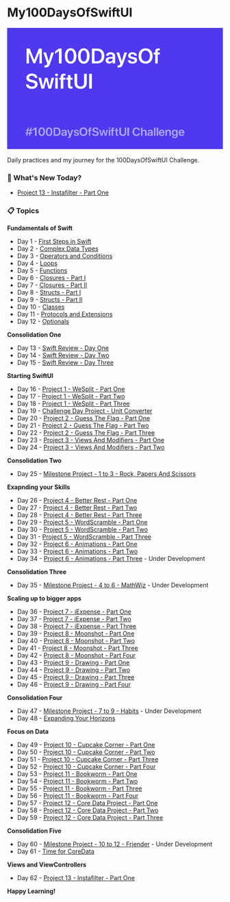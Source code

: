 # My100DaysOfSwiftUI

![Backdrop](https://github.com/BuckyBoy6399/My100DaysOfSwiftUI/blob/master/My100DaysOfSwiftUI.jpg)

Daily practices and my journey for the 100DaysOfSwiftUI Challenge.

### :pushpin: What's New Today?

- [Project 13 - Instafilter - Part One]()

### :clipboard: Topics

**Fundamentals of Swift**

- Day 1 - [First Steps in Swift](https://github.com/rajhraval1/My100DaysOfSwiftUI/blob/master/Day1.md)
- Day 2 - [Complex Data Types](https://github.com/rajhraval1/My100DaysOfSwiftUI/blob/master/Day2.md)
- Day 3 - [Operators and Conditions](https://github.com/rajhraval1/My100DaysOfSwiftUI/blob/master/Day3.md)
- Day 4 - [Loops](https://github.com/rajhraval1/My100DaysOfSwiftUI/blob/master/Day4.md)
- Day 5 - [Functions](https://github.com/rajhraval1/My100DaysOfSwiftUI/blob/master/Day5.md)
- Day 6 - [Closures - Part I](https://github.com/rajhraval1/My100DaysOfSwiftUI/blob/master/Day6.md)
- Day 7 - [Closures - Part II](https://github.com/rajhraval1/My100DaysOfSwiftUI/blob/master/Day7.md)
- Day 8 - [Structs - Part I](https://github.com/rajhraval1/My100DaysOfSwiftUI/blob/master/Day8.md)
- Day 9 - [Structs - Part II](https://github.com/rajhraval1/My100DaysOfSwiftUI/blob/master/Day9.md)
- Day 10 - [Classes](https://github.com/rajhraval1/My100DaysOfSwiftUI/blob/master/Day10.md)
- Day 11 - [Protocols and Extensions](https://github.com/rajhraval1/My100DaysOfSwiftUI/blob/master/Day11.md)
- Day 12 - [Optionals](https://github.com/rajhraval1/My100DaysOfSwiftUI/blob/master/Day12.md)

**Consolidation One**

- Day 13 - [Swift Review - Day One](https://github.com/rajhraval1/My100DaysOfSwiftUI/blob/master/Day13.md)
- Day 14 - [Swift Review - Day Two](https://github.com/rajhraval1/My100DaysOfSwiftUI/blob/master/Day14.md)
- Day 15 - [Swift Review - Day Three](https://github.com/rajhraval1/My100DaysOfSwiftUI/blob/master/Day15.md)

**Starting SwiftUI**

- Day 16 - [Project 1 - WeSplit - Part One](https://github.com/rajhraval1/My100DaysOfSwiftUI/blob/master/Project%201%20-%20WeSplit/Project1.md)
- Day 17 - [Project 1 - WeSplit - Part Two](https://github.com/rajhraval1/My100DaysOfSwiftUI/blob/master/Project%201%20-%20WeSplit/Project1.md)
- Day 18 - [Project 1 - WeSplit - Part Three](https://github.com/rajhraval1/My100DaysOfSwiftUI/blob/master/Project%201%20-%20WeSplit/Project1.md)
- Day 19 - [Challenge Day Project - Unit Converter](https://github.com/rajhraval1/My100DaysOfSwiftUI/blob/master/Challenge%20Day/ChallengeDay.md)
- Day 20 - [Project 2 - Guess The Flag - Part One](https://github.com/rajhraval1/My100DaysOfSwiftUI/blob/master/Project%202%20-%20Guess%20The%20Flag/Project2.md)
- Day 21 - [Project 2 - Guess The Flag - Part Two](https://github.com/rajhraval1/My100DaysOfSwiftUI/blob/master/Project%202%20-%20Guess%20The%20Flag/Project2.md)
- Day 22 - [Project 2 - Guess The Flag - Part Three](https://github.com/rajhraval1/My100DaysOfSwiftUI/blob/master/Project%202%20-%20Guess%20The%20Flag/Project2.md)
- Day 23 - [Project 3 - Views And Modifiers - Part One](https://github.com/rajhraval1/My100DaysOfSwiftUI/blob/master/Project%203%20-%20Views%20and%20Modifiers/Project3.md)
- Day 24 - [Project 3 - Views And Modifiers - Part Two](https://github.com/rajhraval1/My100DaysOfSwiftUI/blob/master/Project%203%20-%20Views%20and%20Modifiers/Project3.md)

**Consolidation Two**

- Day 25 - [Milestone Project - 1 to 3 - Rock, Papers And Scissors](https://github.com/rajhraval1/My100DaysOfSwiftUI/blob/master/Milestone%20Project%201%20-%20Rock%2C%20Papers%20and%20Scissors/Milestone1.md)

**Exapnding your Skills**

- Day 26 - [Project 4 - Better Rest - Part One](https://github.com/rajhraval1/My100DaysOfSwiftUI/blob/master/Project%204%20-%20BetterRest/Project4.md)
- Day 27 - [Project 4 - Better Rest - Part Two](https://github.com/rajhraval1/My100DaysOfSwiftUI/blob/master/Project%204%20-%20BetterRest/Project4.md)
- Day 28 - [Project 4 - Better Rest - Part Three](https://github.com/rajhraval1/My100DaysOfSwiftUI/blob/master/Project%204%20-%20BetterRest/Project4.md)
- Day 29 - [Project 5 - WordScramble - Part One](https://github.com/rajhraval1/My100DaysOfSwiftUI/blob/master/Project%205%20-%20WordScramble/Project5.md)
- Day 30 - [Project 5 - WordScramble - Part Two](https://github.com/rajhraval1/My100DaysOfSwiftUI/blob/master/Project%205%20-%20WordScramble/Project5.md)
- Day 31 - [Project 5 - WordScramble - Part Three](https://github.com/rajhraval1/My100DaysOfSwiftUI/blob/master/Project%205%20-%20WordScramble/Project5.md)
- Day 32 - [Project 6 - Animations - Part One](https://github.com/rajhraval1/My100DaysOfSwiftUI/blob/master/Project%206%20-%20Animations/Project6.md)
- Day 33 - [Project 6 - Animations - Part Two](https://github.com/rajhraval1/My100DaysOfSwiftUI/blob/master/Project%206%20-%20Animations/Project6.md)
- Day 34 - [Project 6 - Animations - Part Three](https://github.com/rajhraval1/My100DaysOfSwiftUI/blob/master/Project%206%20-%20Animations/Project6.md) - Under Development

**Consolidation Three**

- Day 35 - [Milestone Project - 4 to 6 - MathWiz]() - Under Development

**Scaling up to bigger apps**

- Day 36 - [Project 7 - iExpense - Part One](https://github.com/rajhraval1/My100DaysOfSwiftUI/blob/master/Project%207%20-%20iExpense/Project7.md)
- Day 37 - [Project 7 - iExpense - Part Two](https://github.com/rajhraval1/My100DaysOfSwiftUI/blob/master/Project%207%20-%20iExpense/Project7.md)
- Day 38 - [Project 7 - iExpense - Part Three](https://github.com/rajhraval1/My100DaysOfSwiftUI/blob/master/Project%207%20-%20iExpense/Project7.md)
- Day 39 - [Project 8 - Moonshot - Part One](https://github.com/rajhraval1/My100DaysOfSwiftUI/blob/master/Project%208%20-%20Moonshot/Project8.md)
- Day 40 - [Project 8 - Moonshot - Part Two](https://github.com/rajhraval1/My100DaysOfSwiftUI/blob/master/Project%208%20-%20Moonshot/Project8.md)
- Day 41 - [Project 8 - Moonshot - Part Three](https://github.com/rajhraval1/My100DaysOfSwiftUI/blob/master/Project%208%20-%20Moonshot/Project8.md)
- Day 42 - [Project 8 - Moonshot - Part Four](https://github.com/rajhraval1/My100DaysOfSwiftUI/blob/master/Project%208%20-%20Moonshot/Project8.md)
- Day 43 - [Project 9 - Drawing - Part One](https://github.com/rajhraval1/My100DaysOfSwiftUI/blob/master/Project%209%20-%20Drawing/Project9.md)
- Day 44 - [Project 9 - Drawing - Part Two](https://github.com/rajhraval1/My100DaysOfSwiftUI/blob/master/Project%209%20-%20Drawing/Project9.md)
- Day 45 - [Project 9 - Drawing - Part Three](https://github.com/rajhraval1/My100DaysOfSwiftUI/blob/master/Project%209%20-%20Drawing/Project9.md)
- Day 46 - [Project 9 - Drawing - Part Four](https://github.com/rajhraval1/My100DaysOfSwiftUI/blob/master/Project%209%20-%20Drawing/Project9.md)

**Consolidation Four**

- Day 47 - [Milestone Project - 7 to 9 - Habits](https://github.com/rajhraval1/My100DaysOfSwiftUI/blob/master/Milestone%20Project%203%20-%20Habits/Milestone3.md) - Under Development
- Day 48 - [Expanding Your Horizons]()

**Focus on Data**

- Day 49 - [Project 10 - Cupcake Corner - Part One](https://github.com/rajhraval1/My100DaysOfSwiftUI/blob/master/Project%2010%20-%20Cupcake%20Corner/Project10.md)
- Day 50 - [Project 10 - Cupcake Corner - Part Two](https://github.com/rajhraval1/My100DaysOfSwiftUI/blob/master/Project%2010%20-%20Cupcake%20Corner/Project10.md)
- Day 51 - [Project 10 - Cupcake Corner - Part Three](https://github.com/rajhraval1/My100DaysOfSwiftUI/blob/master/Project%2010%20-%20Cupcake%20Corner/Project10.md)
- Day 52 - [Project 10 - Cupcake Corner - Part Four](https://github.com/rajhraval1/My100DaysOfSwiftUI/blob/master/Project%2010%20-%20Cupcake%20Corner/Project10.md)
- Day 53 - [Project 11 - Bookworm - Part One](https://github.com/rajhraval1/My100DaysOfSwiftUI/blob/master/Project%2011%20-%20Bookworm/Project11.md)
- Day 54 - [Project 11 - Bookworm - Part Two](https://github.com/rajhraval1/My100DaysOfSwiftUI/blob/master/Project%2011%20-%20Bookworm/Project11.md)
- Day 55 - [Project 11 - Bookworm - Part Three](https://github.com/rajhraval1/My100DaysOfSwiftUI/blob/master/Project%2011%20-%20Bookworm/Project11.md)
- Day 56 - [Project 11 - Bookworm - Part Four](https://github.com/rajhraval1/My100DaysOfSwiftUI/blob/master/Project%2011%20-%20Bookworm/Project11.md)
- Day 57 - [Project 12 - Core Data Project - Part One](https://github.com/rajhraval1/My100DaysOfSwiftUI/blob/master/Project%2012%20-%20CoreDataProject/Project12.md)
- Day 58 - [Project 12 - Core Data Project - Part Two](https://github.com/rajhraval1/My100DaysOfSwiftUI/blob/master/Project%2012%20-%20CoreDataProject/Project12.md)
- Day 59 - [Project 12 - Core Data Project - Part Three](https://github.com/rajhraval1/My100DaysOfSwiftUI/blob/master/Project%2012%20-%20CoreDataProject/Project12.md)

**Consolidation Five**

- Day 60 - [Milestone Project - 10 to 12 - Friender]() - Under Development
- Day 61 - [Time for CoreData]()

**Views and ViewControllers**

- Day 62 - [Project 13 - Instafilter - Part One]()


**Happy Learning!**
